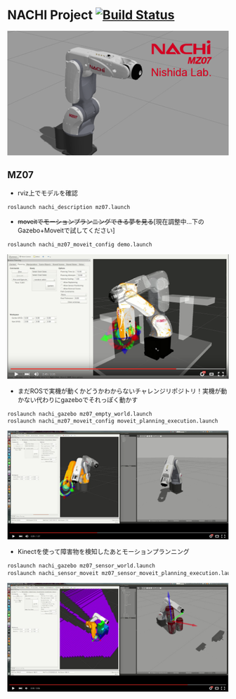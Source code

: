 # NACHI Project [![Build Status](https://travis-ci.org/Nishida-Lab/nachi_project.svg?branch=travis)](https://travis-ci.org/Nishida-Lab/nachi_project)

![img](.image/header.png)

## MZ07
* rviz上でモデルを確認

```bash
roslaunch nachi_description mz07.launch
```

* ~~moveitでモーションプランニングできる夢を見る~~[現在調整中...下のGazebo+Moveitで試してください]

```bash
roslaunch nachi_mz07_moveit_config demo.launch
```

[![SIA5_gazebo](.image/youtube.png)](https://youtu.be/Ic1EXZH8A8I)

* まだROSで実機が動くかどうかわからないチャレンジリポジトリ！実機が動かない代わりにgazeboでそれっぽく動かす

```bash
roslaunch nachi_gazebo mz07_empty_world.launch
roslaunch nachi_mz07_moveit_config moveit_planning_execution.launch
```

[![SIA5_gazebo](.image/youtube2.jpg)](https://youtu.be/rRNhH_FJEAM)

* Kinectを使って障害物を検知したあとモーションプランニング

```bash
roslaunch nachi_gazebo mz07_sensor_world.launch
roslaunch nachi_sensor_moveit mz07_sensor_moveit_planning_execution.launch 
```

[![SIA5_gazebo](.image/youtube3.jpg)](https://youtu.be/WDWBGGlJTDk)